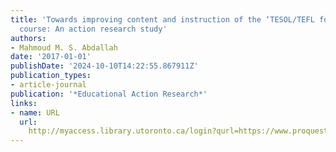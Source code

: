 ```yaml
---
title: 'Towards improving content and instruction of the ‘TESOL/TEFL for special needs’
  course: An action research study'
authors:
- Mahmoud M. S. Abdallah
date: '2017-01-01'
publishDate: '2024-10-10T14:22:55.867911Z'
publication_types:
- article-journal
publication: '*Educational Action Research*'
links:
- name: URL
  url: 
    http://myaccess.library.utoronto.ca/login?qurl=https://www.proquest.com/docview/1919435481?accountid=14771&bdid=38384&_bd=9bZaSamydOzluVosk3exPaQxLuI%3D
---
```


